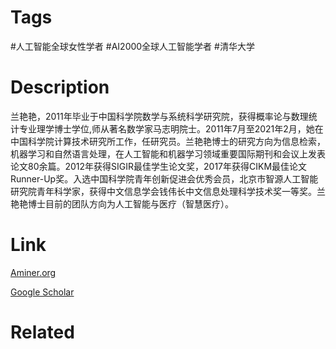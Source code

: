 # Tags

#人工智能全球女性学者 #AI2000全球人工智能学者  #清华大学 

# Description

兰艳艳，2011年毕业于中国科学院数学与系统科学研究院，获得概率论与数理统计专业理学博士学位,师从著名数学家马志明院士。2011年7月至2021年2月，她在中国科学院计算技术研究所工作，任研究员。兰艳艳博士的研究方向为信息检索，机器学习和自然语言处理，在人工智能和机器学习领域重要国际期刊和会议上发表论文80余篇。2012年获得SIGIR最佳学生论文奖，2017年获得CIKM最佳论文Runner-Up奖。入选中国科学院青年创新促进会优秀会员，北京市智源人工智能研究院青年科学家，获得中文信息学会钱伟长中文信息处理科学技术奖一等奖。兰艳艳博士目前的团队方向为人工智能与医疗（智慧医疗）。

# Link

[Aminer.org](https://www.aminer.org/profile/Yanyan%20Lan/53f48107dabfaee43ed5798c)

[Google Scholar](https://scholar.google.com/citations?hl=en&user=mNfCP3gAAAAJ)

# Related

